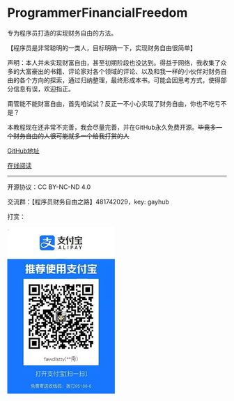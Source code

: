 # ProgrammerFinancialFreedom

专为程序员打造的实现财务自由的方法。

【程序员是非常聪明的一类人，目标明确一下，实现财务自由很简单】

声明：本人并未实现财富自由，甚至初期阶段也没达到。得益于网络，我收集了众多的大富豪出的书籍、评论家对各个领域的评论、以及和我一样的小伙伴对财务自由的各个方向的探索，通过归纳整理，最终形成本书。可能会因思考方式，使得部分信息有误，欢迎指正。

甭管能不能财富自由，首先咱试试？反正一不小心实现了财务自由，你也不吃亏不是？

本教程现在还非常不完善，我会尽量完善，并在GitHub永久免费开源。~~毕竟多一个财务自由的人很可能就多一个给我打赏的人~~

[GitHub地址](https://github.com/fawdlstty/ProgrammerFinancialFreedom)

[在线阅读](https://www.fawdlstty.com/freedom/index.html)

---

开源协议：CC BY-NC-ND 4.0

交流群：【程序员财务自由之路】481742029，key: gayhub

打赏：

![打赏](donate.jpg)
